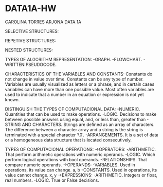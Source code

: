 # DATA1A-HW
CAROLINA TORRES ARJONA
DATA 1A

SELECTIVE STRUCTURES:

REPETIVE STRUCTURES:

NESTED STRUCTURES:

TYPES OF ALGORITHM REPRESENTATION:
-GRAPH.
-FLOWCHART.
-WRITTEN:PSEUDOCODE.

CHARACTERISTICS OF THE VARIABLES AND CONSTANTS:
Constants do not change in value over time. Constants can be any type of number. 
Variables are usually visualized as letters or a phrase, and in certain cases variables can have more than one possible value. Most often variables are used to indicate that a number in an equation or expression is not yet known.

DISTINGUISH THE TYPES OF COMPUTACIONAL DATA:
-NUMERIC. Quantities that can be used to make operations.
-LOGIC. Decisions to make between possible answers using equal, and, or less than, greater than 
-STRING AND CHARACTERS. Strings are defined as an array of characters. The difference between a character array and a string is the string is terminated with a special character ‘\0’.
-ARRANGEMENTS. It is a set of data or a homogeneous data structure that is located consecutively. 

TYPES OF COMPUTACIONAL OPERATIONS:
  ->OPERATORS:
-ARITHMETIC. That perform arithmetic operations with numeric operands. 
-LOGIC. Which perform logical operations with bool operands. 
-RELATIONSHIPS. That compare numeric operands. 
  ->OPERANDS:
-VARIABLES. Used in operations, its value can change. a, b
-CONSTANTS. Used in operations, its value cannot change. x, y
  ->EXPRESSIONS:
-ARITHMETIC. Integers or float, real numbers.
-LOGIC. True or False decisions.
